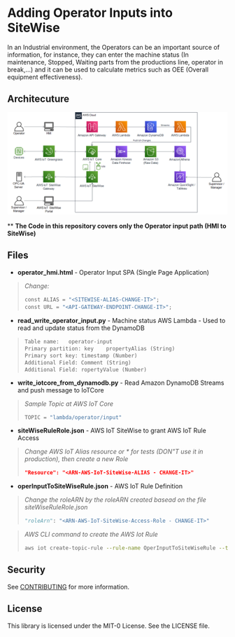 # Adding Operator Inputs into SiteWise
In an Industrial environment, the Operators can be an important source of information, for instance, they can enter the machine status (In maintenance, Stopped, Waiting parts from the productions line, operator in break,...) and it can be used to calculate metrics such as OEE (Overall equipment effectiveness).

## Architecuture
![Architecture](/docs/architecture.png)

** **The Code in this repository covers only the Operator input path (HMI to SiteWise)**

## Files
* **operator_hmi.html** - Operator Input SPA (Single Page Application)
> *Change:*
> ```python
> const ALIAS = "<SITEWISE-ALIAS-CHANGE-IT>";
> const URL = "<API-GATEWAY-ENDPOINT-CHANGE-IT>";
> ````
  
* **read_write_operator_input.py** - Machine status AWS Lambda - Used to read and update status from the DynamoDB
> ```
> Table name:	operator-input
> Primary partition: key	propertyAlias (String)
> Primary sort key: timestamp (Number)
> Additional Field: Comment (String)
> Additional Field: ropertyValue (Number)
> ````
  
* **write_iotcore_from_dynamodb.py** - Read Amazon DynamoDB Streams and push message to IoTCore
> *Sample Topic at AWS IoT Core*
> ```python
> TOPIC = "lambda/operator/input"
> ````
  
* **siteWiseRuleRole.json** - AWS IoT SiteWise to grant AWS IoT Rule Access
> *Change AWS IoT Alias resource or * for tests (DON"T use it in production), then create a new Role*
> ```JSON
> "Resource": "<ARN-AWS-IoT-SiteWise-ALIAS - CHANGE-IT>"
> ````
  
* **operInputToSiteWiseRule.json** - AWS IoT Rule Definition
> *Change the roleARN by the roleARN created basead on the file siteWiseRuleRole.json* 
> ```python
> "roleArn": "<ARN-AWS-IoT-SiteWise-Access-Role - CHANGE-IT>"
> ````
 
> *AWS CLI command to create the AWS Iot Rule*
> ```Bash
> aws iot create-topic-rule --rule-name OperInputToSiteWiseRule --topic-rule-payload file://operInputToSiteWiseRule.json
> ````

## Security

See [CONTRIBUTING](CONTRIBUTING.md#security-issue-notifications) for more information.

## License

This library is licensed under the MIT-0 License. See the LICENSE file.

